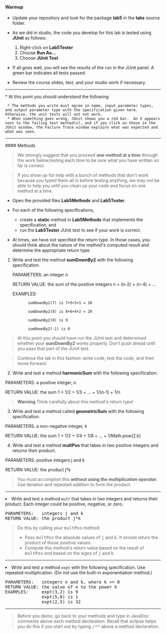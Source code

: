 #### Warmup

* Update your repository and look for the package **lab5** in the **labs**
source folder.
* As we did in studio, the code you develop for this lab is tested using **JUnit** as follows:

    1. Right-click on **Lab5Tester**
    2. Choose **Run As...**
    3. Choose **JUnit Test**

* If all goes well, you will see the results of the run in the JUnit panel. A green bar indicates all tests passed.
* Review the course slides, text, and your studio work if necessary.

<HR>
* At this point you should understand the following:

     * The methods you write must agree in name, input parameter types, and output parameter type with the specification given here.  Otherwise, the unit tests will not not work.
     * When something goes wrong, JUnit shows you a red bar.  An X appears next to the failing test method(s), and if you click on those in the JUnit window, the Failure Trace window explains what was expected and what was seen.

<HR>
#### Methods

> We strongly suggest that you proceed **one method at a time** through the work below,testing each time to be sure what you have written so far is correct.

>If you show up for help with a bunch of methods that don't work because you typed them all in before testing anything, we may not be able to help you until you clean up your code and focus on one method at a time.


* Open the provided files **Lab5Methods** and **Lab5Tester**.
* For each of the following specifications,

    * create a **static** method in **Lab5Methods** that implements the specification, and
    * run the **Lab5Tester** JUnit test to see if your work is correct.

* At times, we have not specified the return type.  In those cases, you should think about the nature of the
method's computed result and determine the appropriate return type.



1. Write and test the method **sumDownBy2** with the following specification.

    PARAMETERS:   an integer n

    RETURN VALUE: the sum of the positive integers n + (n-2) + (n-4) + ...

    EXAMPLES:     

              sumDownBy2(7) is 7+5+3+1 = 16

              sumDownBy2(8) is 8+6+4+2 = 20

              sumDownBy2(0) is 0

              sumDownBy2(-1) is 0

>At this point you should have run the JUnit test and determined whether your
**sumDownBy2** works properly.  Don't push ahead until you pass that part of
the JUnit test.

>Continue the lab in this fashion:  write code, test the code, and then
move forward.



2. Write and test a method **harmonicSum** with the following specification.

PARAMETERS:   a positive integer, n

RETURN VALUE: the sum 1 + 1/2 + 1/3 + ... + 1/(n-1) + 1/n


>**Warning** Think carefully about this method's return type!



3. Write and test a method called **geometricSum** with the following specification.

PARAMETERS:   a non-negative integer, k

RETURN VALUE: the sum 1 + 1/2 + 1/4 + 1/8 + ... + 1/Math.pow(2,k)



4. Write and test a method **multPos** that takes in two positive integers and returns their product.

PARAMETERS:   positive integers j and k

RETURN VALUE: the product j*k

>You must accomplish this
**without using the multiplication operator**. Use iteration and repeated addition
to form the product.

<HR>
<P><LI>Write and test a method <code>mult</code>
that takes in two integers and returns their product.
Each integer could be positive, negative, or zero.
<PRE>
PARAMETERS:   integers j and k
RETURN VALUE: the product j*k
</PRE>
<BLOCKQUOTE>
Do this by calling your <KBD>multPos</KBD> method:
<UL>
<LI> Pass <KBD>multPos</KBD> the absolute values of <KBD>j</KBD> and <KBD>k</KBD>.  It should
return the product of those positive values.
<LI> Compute this method's return value based on the result of <KBD>multPos</KBD> and based
on the signs
of <KBD>j</KBD> and </KBD>k</KBD>.
</UL>
</BLOCKQUOTE>

<HR>
<P><LI>Write and test a method <code>expt</code>
with the following specification.  Use repeated multiplication.
(Do not use the built-in exponentiation method.)
<PRE>
PARAMETERS:   integers n and k, where k >= 0
RETURN VALUE: the value of n to the power k
EXAMPLES:     expt(3,2) is 9
              expt(5,0) is 1
              expt(2,5) is 32
</PRE>

</OL>

<HR>
<BLOCKQUOTE>
Before you demo, go back to your methods and type in JavaDoc comments above each
method declaration.   Recall that eclipse helps you do this if you start out by
typing <KBD>/**</KBD> above a method declaration.
</BLOCKQUOTE>
